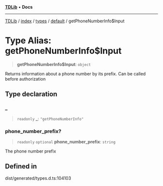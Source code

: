 [**TDLib**](../../../../../../README.md) • **Docs**

***

[TDLib](../../../../../../modules.md) / [index](../../../../../README.md) / [types](../../../README.md) / [default](../README.md) / getPhoneNumberInfo$Input

# Type Alias: getPhoneNumberInfo$Input

> **getPhoneNumberInfo$Input**: `object`

Returns information about a phone number by its prefix. Can be called before authorization

## Type declaration

### \_

> `readonly` **\_**: `"getPhoneNumberInfo"`

### phone\_number\_prefix?

> `readonly` `optional` **phone\_number\_prefix**: `string`

The phone number prefix

## Defined in

dist/generated/types.d.ts:104103
